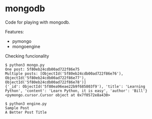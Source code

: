 # mongodb

Code for playing with mongodb.

Features:
- pymongo
- mongoengine

Checking funcionality
```
$ python3 mongo.py 
One post: 5f80eb24cdb00ad722f86e75
Multiple posts: [ObjectId('5f80eb24cdb00ad722f86e76'), ObjectId('5f80eb24cdb00ad722f86e77'), ObjectId('5f80eb24cdb00ad722f86e78')]
{'_id': ObjectId('5f80ea96eae22b9f685803f9'), 'title': 'Learning Python', 'content': 'Learn Python, it is easy', 'author': 'Bill'}
<pymongo.cursor.Cursor object at 0x7f0572e8a430>

$ python3 engine.py 
Sample Post
A Better Post Title
```